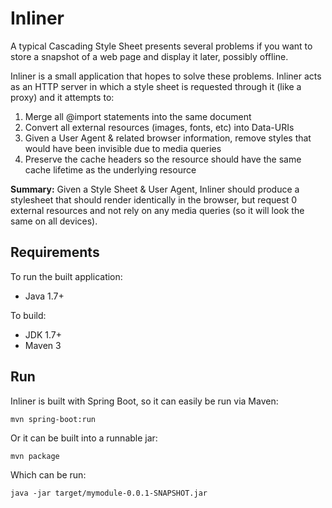 Inliner
=======

A typical Cascading Style Sheet presents several problems if you want to store
a snapshot of a web page and display it later, possibly offline.

Inliner is a small application that hopes to solve these problems. Inliner acts
as an HTTP server in which a style sheet is requested through it (like a proxy)
and it attempts to:

1. Merge all @import statements into the same document
2. Convert all external resources (images, fonts, etc) into Data-URIs
3. Given a User Agent & related browser information, remove styles that would 
    have been invisible due to media queries
4. Preserve the cache headers so the resource should have the same cache lifetime
    as the underlying resource

**Summary:** Given a Style Sheet & User Agent, Inliner should produce a stylesheet
that should render identically in the browser, but request 0 external resources
and not rely on any media queries (so it will look the same on all devices).

## Requirements

To run the built application:
* Java 1.7+

To build:
* JDK 1.7+
* Maven 3

## Run

Inliner is built with Spring Boot, so it can easily be run via Maven:

`mvn spring-boot:run`

Or it can be built into a runnable jar:

`mvn package`

Which can be run:

`java -jar target/mymodule-0.0.1-SNAPSHOT.jar`
